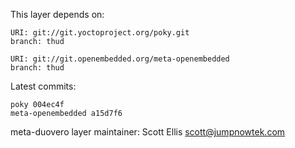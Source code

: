 This layer depends on:

    URI: git://git.yoctoproject.org/poky.git
    branch: thud

    URI: git://git.openembedded.org/meta-openembedded
    branch: thud

Latest commits:

    poky 004ec4f
    meta-openembedded a15d7f6

meta-duovero layer maintainer: Scott Ellis <scott@jumpnowtek.com>
